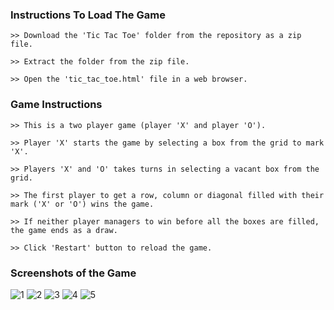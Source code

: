 ### Instructions To Load The Game


	>> Download the 'Tic Tac Toe' folder from the repository as a zip file.

	>> Extract the folder from the zip file.

	>> Open the 'tic_tac_toe.html' file in a web browser.


### Game Instructions



	>> This is a two player game (player 'X' and player 'O').

	>> Player 'X' starts the game by selecting a box from the grid to mark 'X'.

	>> Players 'X' and 'O' takes turns in selecting a vacant box from the grid.

	>> The first player to get a row, column or diagonal filled with their mark ('X' or 'O') wins the game.

	>> If neither player managers to win before all the boxes are filled, the game ends as a draw.

	>> Click 'Restart' button to reload the game.

	
### Screenshots of the Game


![1](https://user-images.githubusercontent.com/43147809/46196437-b5bb7380-c324-11e8-8640-b064abf3a128.PNG)
![2](https://user-images.githubusercontent.com/43147809/46196524-fc10d280-c324-11e8-9898-c42599b24672.PNG)
![3](https://user-images.githubusercontent.com/43147809/46196525-fc10d280-c324-11e8-9232-308321004e9c.PNG)
![4](https://user-images.githubusercontent.com/43147809/46196526-fca96900-c324-11e8-88d5-f4052e7e807c.PNG)
![5](https://user-images.githubusercontent.com/43147809/46196527-fca96900-c324-11e8-82e4-a35f4697b1a9.PNG)


